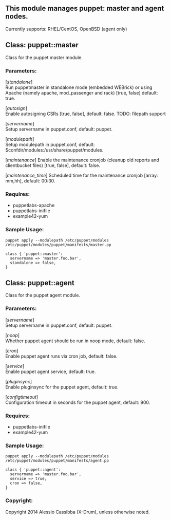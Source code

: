 ## This module manages puppet: master and agent nodes.

Currently supports: RHEL/CentOS, OpenBSD (agent only)

## Class: puppet::master

Class for the puppet master module.

### Parameters:
[*standalone*]  
  Run puppetmaster in standalone mode (embedded WEBrick)
  or using Apache (namely apache, mod_passenger and rack) [true, false]
  default: true.

[*autosign*]  
  Enable autosigning CSRs [true, false], default: false.
  TODO: filepath support

[*servername*]  
  Setup servername in puppet.conf, default: puppet.

[*modulepath*]  
  Setup modulepath in puppet.conf, default: $confdir/modules:/usr/share/puppet/modules.

[*maintenance*]
  Enable the maintenance cronjob (cleanup old reports and clientbucket files) [true, false], default: false.

[*maintenance_time*]
  Scheduled time for the maintenance cronjob [array: mm,hh], default: 00:30.

### Requires:  
* puppetlabs-apache
* puppetlabs-inifile
* example42-yum

### Sample Usage:

```
puppet apply --modulepath /etc/puppet/modules /etc/puppet/modules/puppet/manifests/master.pp
```

 ```puppet
 class { 'puppet::master':
   servername => 'master.foo.bar',
   standalone => false,
 }
 ```
## Class: puppet::agent

Class for the puppet agent module.

### Parameters:
  [*servername*]  
    Setup servername in puppet.conf, default: puppet.

  [*noop*]  
    Whether puppet agent should be run in noop mode, default: false.

  [*cron*]  
    Enable puppet agent runs via cron job, default: false.

  [*service*]  
    Enable puppet agent service, default: true.

  [*pluginsync*]  
    Enable pluginsync for the puppet agent, default: true.

   [*configtimeout*]  
     Configuration timeout in seconds for the puppet agent, default: 900.

### Requires:
* puppetlabs-inifile
* example42-yum

### Sample Usage:
```
puppet apply --modulepath /etc/puppet/modules /etc/puppet/modules/puppet/manifests/agent.pp
```

 ```puppet
 class { 'puppet::agent':
   servername => 'master.foo.bar',
   service => true,
   cron => false,
 }
 ```

### Copyright:
Copyright 2014 Alessio Cassibba (X-Drum), unless otherwise noted.
